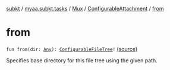 [subkt](../../../index.md) / [myaa.subkt.tasks](../../index.md) / [Mux](../index.md) / [ConfigurableAttachment](index.md) / [from](./from.md)

# from

`fun from(dir: `[`Any`](https://kotlinlang.org/api/latest/jvm/stdlib/kotlin/-any/index.html)`): `[`ConfigurableFileTree`](https://docs.gradle.org/current/javadoc/org/gradle/api/file/ConfigurableFileTree.html)`!` [(source)](https://github.com/Myaamori/SubKt/blob/0.1.9/src/main/kotlin/myaa/subkt/tasks/muxtask.kt#L526)

Specifies base directory for this file tree using the given path.

